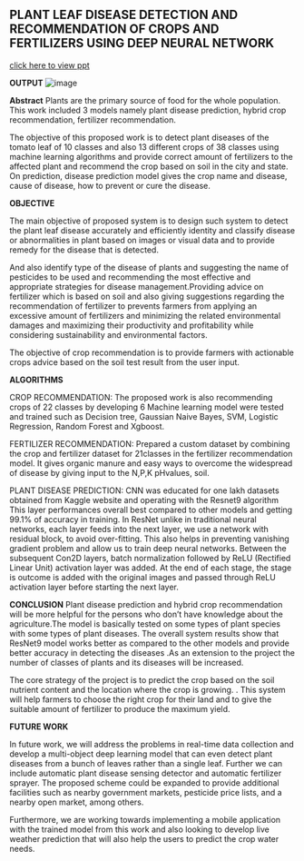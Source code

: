 ## PLANT LEAF DISEASE DETECTION AND RECOMMENDATION OF CROPS AND FERTILIZERS USING DEEP NEURAL NETWORK 
[click here to view ppt](https://docs.google.com/presentation/d/1hyhX96FMG9jVcbzHTkac3pvSfe--ksTA/edit?usp=sharing&ouid=109400921624374952423&rtpof=true&sd=true)


**OUTPUT**
![image](https://github.com/user-attachments/assets/3fa12489-6508-4bc3-9917-1a26a2bd4aed)


**Abstract**
Plants are the primary source of food for the whole population. This work included 3 models namely plant disease prediction, hybrid crop recommendation, fertilizer recommendation. 

The  objective of this proposed work is to detect plant diseases of the tomato leaf of 10 classes and also 13 different crops of 38 classes using machine learning algorithms and provide correct amount of fertilizers to the affected plant and recommend the crop based on soil in the city and state.
On prediction, disease prediction model gives the crop name and disease, cause of disease, how to prevent or cure the disease. 
  
**OBJECTIVE** 

The main objective of proposed system is to design such system to detect the plant leaf disease accurately and efficiently identity and classify disease or abnormalities in plant based on images or visual data and to provide remedy for the disease that is detected.

And also identify type of  the disease of  plants and suggesting the name of pesticides to be used and recommending the most effective and appropriate strategies for disease management.Providing advice on fertilizer which is based on soil and also giving suggestions regarding the recommendation of fertilizer to prevents farmers from applying an excessive amount of fertilizers and minimizing the related environmental damages and maximizing their productivity and profitability while considering sustainability and environmental factors.

The objective of crop recommendation is to provide farmers with actionable crops advice based on the soil test result from the user input.

**ALGORITHMS**

CROP RECOMMENDATION:
The proposed work is also  recommending crops of 22 classes by developing 6 Machine learning  model were tested and trained such as Decision tree, Gaussian Naive Bayes, SVM, Logistic Regression, Random Forest and Xgboost.

FERTILIZER RECOMMENDATION:
Prepared a custom dataset by combining the crop and fertilizer dataset for 21classes in the fertilizer recommendation model.
It gives organic manure and easy ways to overcome the widespread of disease by giving input to the  N,P,K pHvalues, soil.

PLANT DISEASE PREDICTION:
CNN was educated for one lakh datasets obtained from Kaggle website and operating with the Resnet9 algorithm This layer performances overall best compared to other models  and getting 99.1% of accuracy in training. 
In ResNet unlike in traditional neural networks, each layer feeds into the next layer, we use a network with residual block, to avoid over-fitting. This also helps in preventing vanishing gradient problem and allow us to train deep neural networks.
Between the subsequent Con2D layers, batch normalization followed by ReLU (Rectified Linear Unit) activation layer was added. At the end of each stage, the stage is outcome is added with the original images and passed through  ReLU activation layer before starting the next layer.
  







**CONCLUSION**
Plant disease prediction and hybrid crop recommendation will be more helpful for the persons who don’t have knowledge about the agriculture.The model is basically tested on some types of plant species with some types of plant diseases. The overall system results show that ResNet9 model works better as compared to the other models and provide better accuracy in detecting the diseases .As an extension to the project the number of classes of plants and its diseases will be increased.

The core strategy of the project is to predict the crop based on the soil nutrient content and the location where the crop is growing. . This system will help farmers to choose the right crop for their land and to give the suitable amount of fertilizer to produce the maximum yield.

**FUTURE WORK**

In future work, we will address the problems in real-time data collection and develop a multi-object deep learning model that can even detect plant diseases from a bunch of leaves rather than a single leaf. Further  we can include automatic plant disease sensing detector and automatic fertilizer sprayer. The proposed scheme could be expanded to provide additional facilities such as nearby government markets, pesticide price lists, and a nearby open market, among others.

Furthermore, we are working towards implementing a mobile application with the trained model from this work and also looking to develop live weather prediction that will also help the users to predict the crop water needs.
